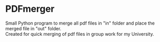 # PDFmerger
Small Python program to merge all pdf files in "in" folder and place the merged file in "out" folder.  
Created for quick merging of pdf files in group work for my University.
